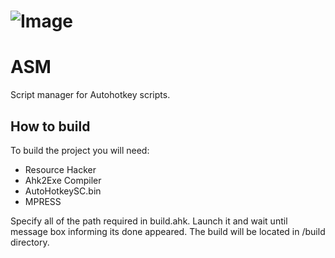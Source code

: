 # ![Image](src/Resources/asm.ico "ASM")

# ASM
Script manager for Autohotkey scripts.

## How to build
To build the project you will need:
* Resource Hacker
* Ahk2Exe Compiler
* AutoHotkeySC.bin
* MPRESS

Specify all of the path required in build.ahk.
Launch it and wait until message box informing its done appeared.
The build will be located in /build directory.
